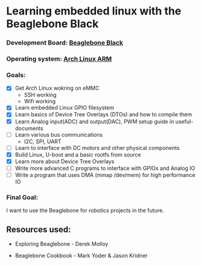 # **Learning embedded linux with the Beaglebone Black**

### **Development Board**: [Beaglebone Black](http://beagleboard.org/black)

### **Operating system**: [Arch Linux ARM](https://archlinuxarm.org/platforms/armv7/ti/beaglebone-black)

### **Goals**:

- [x] Get Arch Linux wokring on eMMC
   - SSH working
   - Wifi working
- [x] Learn embedded Linux GPIO filesystem
- [x] Learn basics of Device Tree Overlays (DTOs) and how to compile them
- [x] Learn Analog input(ADC) and output(DAC), PWM setup guide in useful-documents
- [ ] Learn various bus communications
    - I2C, SPI, UART
- [ ] Learn to interface with DC motors and other physical components
- [x] Build Linux, U-boot and a basic rootfs from source
- [x] Learn more about Device Tree Overlays
- [ ] Write more advanced C programs to interface with GPIOs and Analog IO
- [ ] Write a program that uses DMA (mmap /dev/mem) for high performance IO

### **Final Goal**:
I want to use the Beaglebone for robotics projects in the future.

## **Resources used**:

- Exploring Beaglebone - Derek Molloy

- Beaglebone Cookbook - Mark Yoder & Jason Kridner
  
